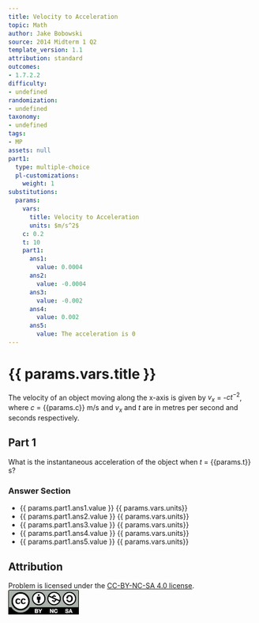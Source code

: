 ```yaml
---
title: Velocity to Acceleration
topic: Math
author: Jake Bobowski
source: 2014 Midterm 1 Q2
template_version: 1.1
attribution: standard
outcomes:
- 1.7.2.2
difficulty:
- undefined
randomization:
- undefined
taxonomy:
- undefined
tags:
- MP
assets: null
part1:
  type: multiple-choice
  pl-customizations:
    weight: 1
substitutions:
  params:
    vars:
      title: Velocity to Acceleration
      units: $m/s^2$
    c: 0.2
    t: 10
    part1:
      ans1:
        value: 0.0004
      ans2:
        value: -0.0004
      ans3:
        value: -0.002
      ans4:
        value: 0.002
      ans5:
        value: The acceleration is 0
---
```

# {{ params.vars.title }}
The velocity of an object moving along the x-axis is given by $v_x$ = -$ct^{-2}$, where $c$ = {{params.c}} m/s
and $v_x$ and $t$ are in metres per second and seconds respectively.
## Part 1

What is the instantaneous acceleration of the object when $t$ = {{params.t}} s?

### Answer Section

- {{ params.part1.ans1.value }} {{ params.vars.units}}
- {{ params.part1.ans2.value }} {{ params.vars.units}}
- {{ params.part1.ans3.value }} {{ params.vars.units}}
- {{ params.part1.ans4.value }} {{ params.vars.units}}
- {{ params.part1.ans5.value }} {{ params.vars.units}}

## Attribution

Problem is licensed under the [CC-BY-NC-SA 4.0 license](https://creativecommons.org/licenses/by-nc-sa/4.0/).<br> ![The Creative Commons 4.0 license requiring attribution-BY, non-commercial-NC, and share-alike-SA license.](https://raw.githubusercontent.com/firasm/bits/master/by-nc-sa.png)